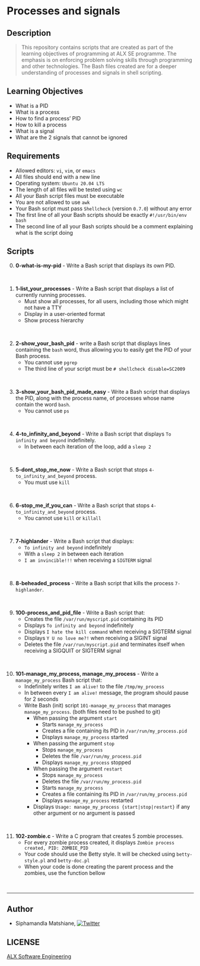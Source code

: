 # Processes and signals

## Description
> This repository contains scripts that are created as part of the learning objectives of programming at ALX SE programme. The emphasis is on enforcing problem solving skills through programming and other technologies. The Bash files created are for a deeper understanding of processes and signals in shell scripting.

## Learning Objectives
- What is a PID
- What is a process
- How to find a process’ PID
- How to kill a process
- What is a signal
- What are the 2 signals that cannot be ignored

## Requirements
- Allowed editors: `vi`, `vim`, or `emacs`
- All files should end with a new line
- Operating system: `Ubuntu 20.04 LTS`
- The length of all files will be tested using `wc`
- All your Bash script files must be executable
- You are not allowed to use `awk`
- Your Bash script must pass `Shellcheck` (version `0.7.0`) without any error
- The first line of all your Bash scripts should be exactly `#!/usr/bin/env bash`
- The second line of all your Bash scripts should be a comment explaining what is the script doing

## Scripts
0. **0-what-is-my-pid** - Write a Bash script that displays its own PID.
<br>

1. **1-list_your_processes** - Write a Bash script that displays a list of currently running processes.
    * Must show all processes, for all users, including those which might not have a TTY
    * Display in a user-oriented format
    * Show process hierarchy
<br>

2. **2-show_your_bash_pid** - write a Bash script that displays lines containing the `bash` word, thus allowing you to easily get the PID of your Bash process.
    * You cannot use `pgrep`
    * The third line of your script must be `# shellcheck disable=SC2009`
<br>

3. **3-show_your_bash_pid_made_easy** - Write a Bash script that displays the PID, along with the process name, of processes whose name contain the word `bash`.
    * You cannot use `ps`
<br>

4. **4-to_infinity_and_beyond** - Write a Bash script that displays `To infinity and beyond` indefinitely.
    * In between each iteration of the loop, add a `sleep 2`
<br>

5. **5-dont_stop_me_now** - Write a Bash script that stops `4-to_infinity_and_beyond` process.
    * You must use `kill`
<br>

6. **6-stop_me_if_you_can** - Write a Bash script that stops `4-to_infinity_and_beyond` process.
    * You cannot use `kill` or `killall`
<br>

7. **7-highlander** - Write a Bash script that displays:
    * `To infinity and beyond` indefinitely
    * With a `sleep 2` in between each iteration
    * `I am invincible!!!` when receiving a `SIGTERM` signal
<br>

8. **8-beheaded_process** - Write a Bash script that kills the process `7-highlander`.
<br>

9. **100-process_and_pid_file** - Write a Bash script that:
    * Creates the file `/var/run/myscript.pid` containing its PID
    * Displays `To infinity and beyond` indefinitely
    * Displays `I hate the kill command` when receiving a SIGTERM signal
    * Displays `Y U no love me?!` when receiving a SIGINT signal
    * Deletes the file `/var/run/myscript.pid` and terminates itself when receiving a SIGQUIT or SIGTERM signal
<br>

10. **101-manage_my_process, manage_my_process** - Write a `manage_my_process` Bash script that:
    * Indefinitely writes `I am alive!` to the file `/tmp/my_process`
    * In between every `I am alive!` message, the program should pause for 2 seconds
    * Write Bash (init) script `101-manage_my_process` that manages `manage_my_process`. (both files need to be pushed to git)
        * When passing the argument `start`
            * Starts `manage_my_process`
            * Creates a file containing its PID in `/var/run/my_process.pid`
            * Displays `manage_my_process` started
        * When passing the argument `stop`
            * Stops `manage_my_process`
            * Deletes the file `/var/run/my_process.pid`
            * Displays `manage_my_process` stopped
        * When passing the argument `restart`
            * Stops `manage_my_process`
            * Deletes the file `/var/run/my_process.pid`
            * Starts `manage_my_process`
            * Creates a file containing its PID in `/var/run/my_process.pid`
            * Displays `manage_my_process` restarted
        * Displays `Usage: manage_my_process {start|stop|restart}` if any other argument or no argument is passed
<br>

11. **102-zombie.c** - Write a C program that creates 5 zombie processes.
    * For every zombie process created, it displays `Zombie process created, PID: ZOMBIE_PID`
    * Your code should use the Betty style. It will be checked using `betty-style.pl` and `betty-doc.pl`
    * When your code is done creating the parent process and the zombies, use the function bellow
<br>

---
## Author
* Siphamandla Matshiane, [![Twitter](http://i.imgur.com/wWzX9uB.png)](https://twitter.com/sbumatshiane916) 

## LICENSE
[ALX Software Engineering](https://www.alxafrica.com/software-engineering/)
